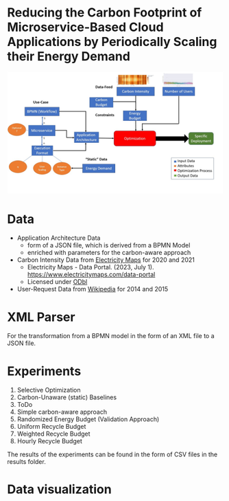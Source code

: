 # Reducing the Carbon Footprint of Microservice-Based Cloud Applications by Periodically Scaling their Energy Demand

![Overview of the Approach](approach-overview.jpg)


# Data 
- Application Architecture Data
  - form of a JSON file, which is derived from a BPMN Model
  - enriched with parameters for the carbon-aware approach
- Carbon Intensity Data from [Electricity Maps](https://www.electricitymaps.com/data-portal) for 2020 and 2021
  - Electricity Maps - Data Portal. (2023, July 1). https://www.electricitymaps.com/data-portal
  - Licensed under [ODbl](https://opendatacommons.org/licenses/odbl/)
- User-Request Data from [Wikipedia](https://dumps.wikimedia.org/other/pagecounts-raw/) for 2014 and 2015


# XML Parser
For the transformation from a BPMN model in the form of an XML file to a JSON file. 


# Experiments
1. Selective Optimization
2. Carbon-Unaware (static) Baselines
3. ToDo
4. Simple carbon-aware approach
5. Randomized Energy Budget (Validation Approach)
6. Uniform Recycle Budget 
7. Weighted Recycle Budget
8. Hourly Recycle Budget


The results of the experiments can be found in the form of CSV files in the results folder.

# Data visualization 



